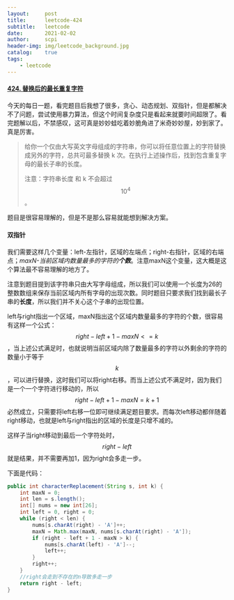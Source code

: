 ```yaml
---
layout:     post
title:      leetcode-424
subtitle:   leetcode
date:       2021-02-02
author:     scpi
header-img: img/leetcode_background.jpg
catalog:	true
tags:
    - leetcode
---
```




#### [424. 替换后的最长重复字符](https://leetcode-cn.com/problems/longest-repeating-character-replacement/)

今天的每日一题，看完题目后我想了很多，贪心、动态规划、双指针，但是都解决不了问题，尝试使用暴力算法，但这个时间复杂度只是看起来就要时间超限了。看完题解以后，不禁感叹，这可真是妙妙蛙吃着妙脆角进了米奇妙妙屋，妙到家了。真是厉害。

> 给你一个仅由大写英文字母组成的字符串，你可以将任意位置上的字符替换成另外的字符，总共可最多替换 k 次。在执行上述操作后，找到包含重复字母的最长子串的长度。
>
> 注意：字符串长度 和 k 不会超过 $$10^4$$。
>

题目是很容易理解的，但是不是那么容易就能想到解决方案。

#### 双指针

我们需要这样几个变量：left-左指针，区域的左端点；right-右指针，区域的右端点；*maxN-当前区域内数量最多的字符的**个数***。注意maxN这个变量，这大概是这个算法最不容易理解的地方了。

注意到题目提到该字符串只由大写字母组成，所以我们可以使用一个长度为26的整数数组来保存当前区域内所有字母的出现次数。同时题目只要求我们找到最长子串的**长度**，所以我们并不关心这个子串的出现位置。

left与right指出一个区域，maxN指出这个区域内数量最多的字符的个数，很容易有这样一个公式：$$right-left+1-maxN<=k$$，当上述公式满足时，也就说明当前区域内除了数量最多的字符以外剩余的字符的数量小于等于$$k$$，可以进行替换，这时我们可以将right右移。而当上述公式不满足时，因为我们是一个一个字符进行移动的，所以$$right-left+1-maxN=k+1$$必然成立，只需要将left右移一位即可继续满足题目要求。而每次left移动都伴随着right移动，也就是left与right指出的区域的长度是只增不减的。

这样子当right移动到最后一个字符处时，$$right-left$$就是结果，并不需要再加1，因为right会多走一步。

下面是代码：

```java
public int characterReplacement(String s, int k) {
    int maxN = 0;
    int len = s.length();
    int[] nums = new int[26];
    int left = 0, right = 0;
    while (right < len) {
        nums[s.charAt(right) - 'A']++;
        maxN = Math.max(maxN, nums[s.charAt(right) - 'A']);
        if (right - left + 1 - maxN > k) {
            nums[s.charAt(left) - 'A']--;
            left++;
        }
        right++;
    }
    //right会走到不存在的n导致多走一步
    return right - left;
}

```

